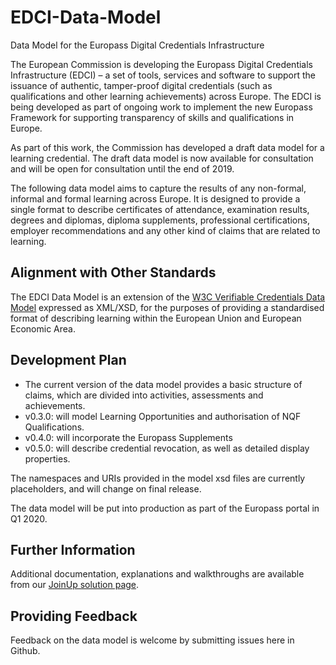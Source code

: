 # EDCI-Data-Model
Data Model for the Europass Digital Credentials Infrastructure

<p>The European Commission is developing the Europass Digital Credentials Infrastructure (EDCI) – a set of tools, services and software to support the issuance of authentic, tamper-proof digital credentials (such as qualifications and other learning achievements) across Europe. The EDCI is being developed as part of ongoing work to implement the new Europass Framework for supporting transparency of skills and qualifications in Europe.</p>

<p>As part of this work, the Commission has developed a draft data model for a learning credential. The draft data model is now available for consultation and will be open for consultation until the end of 2019.</p>

<p>The following data model aims to capture the results of any non-formal, informal and formal learning across Europe. It is designed to provide a single format to describe certificates of attendance, examination results, degrees and diplomas, diploma supplements, professional certifications, employer recommendations and any other kind of claims that are related to learning.</p>

## Alignment with Other Standards
The EDCI Data Model is an extension of the [W3C Verifiable Credentials Data Model](https://github.com/w3c/vc-data-model) expressed as XML/XSD, for the purposes of providing a standardised format of describing learning within the European Union and European Economic Area.

## Development Plan
* The current version of the data model provides a basic structure of claims, which are divided into activities, assessments and achievements.
* v0.3.0: will model Learning Opportunities and authorisation of NQF Qualifications.
* v0.4.0: will incorporate the Europass Supplements
* v0.5.0: will describe credential revocation, as well as detailed display properties.

The namespaces and URIs provided in the model xsd files are currently placeholders, and will change on final release.

<p>The data model will be put into production as part of the Europass portal in Q1 2020.</p>

## Further Information
Additional documentation, explanations and walkthroughs are available from our [JoinUp solution page](https://joinup.ec.europa.eu/solution/european-digital-credentials-infrastructure-data-model/release/020).

## Providing Feedback
Feedback on the data model is welcome by submitting issues here in Github.
